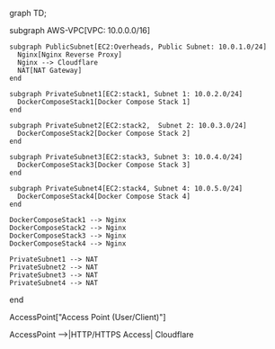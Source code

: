 graph TD;

  subgraph AWS-VPC[VPC: 10.0.0.0/16]

    subgraph PublicSubnet[EC2:Overheads, Public Subnet: 10.0.1.0/24]
      Nginx[Nginx Reverse Proxy]
      Nginx --> Cloudflare
      NAT[NAT Gateway]
    end

    subgraph PrivateSubnet1[EC2:stack1, Subnet 1: 10.0.2.0/24]
      DockerComposeStack1[Docker Compose Stack 1]
    end

    subgraph PrivateSubnet2[EC2:stack2,  Subnet 2: 10.0.3.0/24]
      DockerComposeStack2[Docker Compose Stack 2]
    end

    subgraph PrivateSubnet3[EC2:stack3, Subnet 3: 10.0.4.0/24]
      DockerComposeStack3[Docker Compose Stack 3]
    end

    subgraph PrivateSubnet4[EC2:stack4, Subnet 4: 10.0.5.0/24]
      DockerComposeStack4[Docker Compose Stack 4]
    end

    DockerComposeStack1 --> Nginx
    DockerComposeStack2 --> Nginx
    DockerComposeStack3 --> Nginx
    DockerComposeStack4 --> Nginx

    PrivateSubnet1 --> NAT
    PrivateSubnet2 --> NAT
    PrivateSubnet3 --> NAT
    PrivateSubnet4 --> NAT

  end

  AccessPoint["Access Point (User/Client)"]

  AccessPoint -->|HTTP/HTTPS Access| Cloudflare
